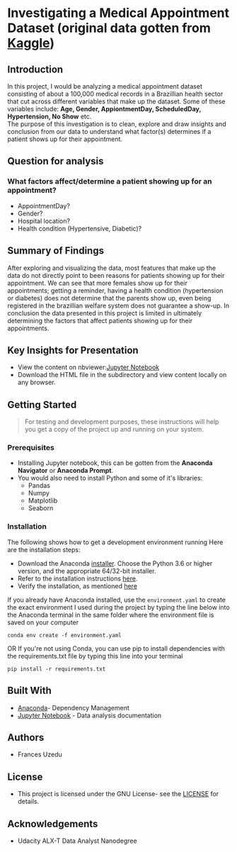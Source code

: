 # Investigating a Medical Appointment Dataset (original data gotten from [Kaggle](https://www.kaggle.com/datasets/joniarroba/noshowappointments))
## Introduction
In this project, I would be analyzing a medical appointment dataset consisting of about a 100,000 medical records in a Brazillian health sector that cut across different variables that make up the dataset. Some of these variables include: **Age, Gender, AppiontmentDay, ScheduledDay, Hypertension, No Show** etc. 
</br>The purpose of this investigation is to clean, explore and draw insights and conclusion from our data to understand what factor(s) determines if a patient shows up for their appointment.
## Question for analysis
### What factors affect/determine a patient showing up for an appointment?
- AppointmentDay?
- Gender?
- Hospital location?
- Health condition (Hypertensive, Diabetic)?
## Summary of Findings
After exploring and visualizing the data, most features that make up the data do not directly point to been reasons for patients showing up for their appointment. We can see that more females show up for their appointments; getting a reminder, having a health condition (hypertension or diabetes) does not determine that the parents show up, even being registered in the brazillian welfare system does not guarantee a show-up. In conclusion the data presented in this project is limited in ultimately determining the factors that affect patients showing up for their appointments.
## Key Insights for Presentation
- View the content on nbviewer:[Jupyter Notebook](http://nbviewer.org/github/BrownEyes01/Investigate-a-Dataset/blob/main/Project%20%281%29.ipynb) 
- Download the HTML file in the subdirectory and view content locally on any browser.
## Getting Started
> For testing and development purposes, these instructions will help you get a copy of the project up and running on your system.
### Prerequisites
- Installing Jupyter notebook, this can be gotten from the **Anaconda Navigator** or **Anaconda Prompt**.
- You would also need to install Python and some of it's libraries:
  - Pandas
  - Numpy
  - Matplotlib
  - Seaborn
 ### Installation
 The following shows how to get a development environment running
 Here are the installation steps:
 - Download the Anaconda [installer](https://www.anaconda.com/download/). Choose the Python 3.6 or higher version, and the appropriate 64/32-bit installer.
 - Refer to the installation instructions [here](https://docs.anaconda.com/anaconda/install/).
 - Verify the installation, as mentioned [here](https://docs.anaconda.com/anaconda/install/verify-install/)
 
 If you already have Anaconda installed, use the ```environment.yaml``` to create the exact environment I used during the project by typing the line below into the Anaconda terminal in the same folder where the environment file is saved on your computer
 ```
 conda env create -f environment.yaml
 ```
 OR If you're not using Conda, you can use pip to install dependencies with the requirements.txt file by typing this line into your terminal
 ```
 pip install -r requirements.txt
 ```
 ## Built With
 - [Anaconda](https://www.anaconda.com/)- Dependency Management
 - [Jupyter Notebook](https://jupyter.org/) - Data analysis documentation
 ## Authors
 - Frances Uzedu
 ## License
 - This project is licensed under the GNU License- see the [LICENSE](https://github.com/BrownEyes01/Investigate-a-Dataset/blob/main/LICENSE) for details.
 ## Acknowledgements
 - Udacity ALX-T Data Analyst Nanodegree

